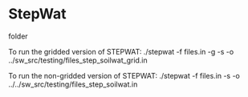 # StepWat
folder

To run the gridded version of STEPWAT:
 ./stepwat    -f  files.in  -g -s  -o ../sw_src/testing/files_step_soilwat_grid.in
 
To run the non-gridded version of STEPWAT:
 ./stepwat    -f  files.in -s -o ../../sw_src/testing/files_step_soilwat.in
